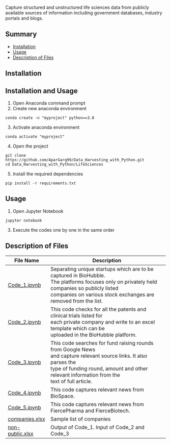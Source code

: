 Capture structured and unstructured life sciences data from publicly available sources of information including government databases, industry portals and blogs.

## Summary

  - [Installation](#installation)
  - [Usage](#usage)
  - [Description of Files](#description-of-files)
  
## Installation
## Installation and Usage
1. Open Anaconda command prompt
2. Create new anaconda environment
```
conda create -n "myproject" python==3.8
```
3. Activate anaconda environment
```
conda activate "myproject"
```
4. Open the project
```
git clone https://github.com/AparGarg99/Data_Harvesting_with_Python.git
cd Data_Harvesting_with_Python/LifeSciences
```
5. Install the required dependencies
```
pip install -r requirements.txt
```
## Usage
1. Open Jupyter Notebook
```
jupyter notebook
```
3. Execute the codes one by one in the same order

## Description of Files

File Name                                                                                            |  Description
-----------------                                                                                    |--------------------------------------------------------------------------
[Code_1.ipynb](https://github.com/AparGarg99/Data_Harvesting_with_Python/blob/master/LifeSciences/Code_1.ipynb)     |  Separating unique startups which are to be captured in BioHubble.<br /> The platforms focuses only on privately held companies so publicly listed<br />companies on various stock exchanges are removed from the list.
[Code_2.ipynb](https://github.com/AparGarg99/Data_Harvesting_with_Python/blob/master/LifeSciences/Code_2.ipynb)     |  This code checks for all the patents and clinical trials listed for<br />each private company and write to an excel template which can be<br />uploaded in the BioHubble platform.
[Code_3.ipynb](https://github.com/AparGarg99/Data_Harvesting_with_Python/blob/master/LifeSciences/Code_3.ipynb)     |  This code searches for fund raising rounds from Google News<br /> and capture relevant source links. It also parses the <br />type of funding round, amount and other relevant information from the<br />text of full article. 
[Code_4.ipynb](https://github.com/AparGarg99/Data_Harvesting_with_Python/blob/master/LifeSciences/Code_4.ipynb)     |  This code captures relevant news from BioSpace.
[Code_5.ipynb](https://github.com/AparGarg99/Data_Harvesting_with_Python/blob/master/LifeSciences/Code_5.ipynb)     |  This code captures relevant news from FiercePharma and FierceBiotech.
[companies.xlsx](https://github.com/AparGarg99/Data_Harvesting_with_Python/blob/master/LifeSciences/companies.xlsx) |  Sample list of companies
[non-public.xlsx](https://github.com/AparGarg99/Data_Harvesting_with_Python/blob/master/LifeSciences/non-public.xlsx) | Output of Code_1. Input of Code_2 and Code_3

